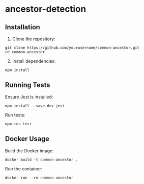 # ancestor-detection
## Installation
1. Clone the repository:
```
git clone https://github.com/yourusername/common-ancestor.git
cd common-ancestor
```
2. Install dependencies:
```
npm install
```
## Running Tests

Ensure Jest is installed:

```npm install --save-dev jest```

Run tests:

```npm run test```

## Docker Usage

Build the Docker image:

```docker build -t common-ancestor .```

Run the container:

```docker run --rm common-ancestor```